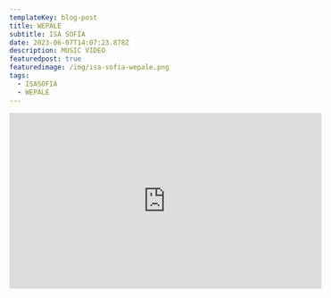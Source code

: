 ```yaml
---
templateKey: blog-post
title: WEPALE
subtitle: ISA SOFÍA
date: 2023-06-07T14:07:23.878Z
description: MUSIC VIDEO
featuredpost: true
featuredimage: /img/isa-sofia-wepale.png
tags:
  - ISASOFIA
  - WEPALE
---
```

<iframe width="560" height="315" src="https://www.youtube.com/embed/HpWZFkQDWKU" title="YouTube video player" frameborder="0" allow="accelerometer; autoplay; clipboard-write; encrypted-media; gyroscope; picture-in-picture; web-share" allowfullscreen></iframe>